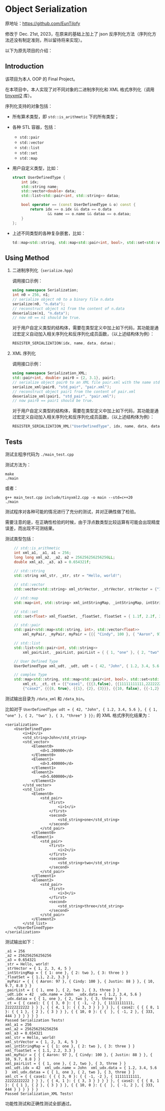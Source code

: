 # Object Serialization

原地址：https://github.com/EunTilofy

修改于 Dec. 21st, 2023，在原来的基础上加上了 json 反序列化方法（序列化方法还没有制定准则，所以留待将来实现）。

以下为原先项目的介绍：

## Introduction

该项目为本人 OOP 的 Final Project。

在本项目中，本人实现了对不同对象的二进制序列化和 XML 格式序列化（调用 [tinyxml2](https://github.com/leethomason/tinyxml2) 库）。

序列化支持的对象包括：

+ 所有算术类型，即 `std::is_arithmetic` 下的所有类型；
+ 各种 STL 容器，包括：

  + `std::pair`
  + `std::vector`
  + `std::list`
  + `std::set`
  + `std::map`
+ 用户自定义类型，比如：

  ```c++
  struct UserDefinedType {
      int idx;
      std::string name;
      std::vector<double> data;
      std::list<std::pair<int, std::string>> dataa;

      bool operator == (const UserDefinedType & o) const {
          return idx == o.idx && data == o.data 
                  && name == o.name && dataa == o.dataa;
      }
  };
  ```
+ 上述不同类型的各种复杂嵌套，比如：

  ```c++
  td::map<std::string, std::map<std::pair<int, bool>, std::set<std::vector<long long>>>>
  ```

## Using Method

1. 二进制序列化（`serialize.hpp`）

   调用接口示例：

   ```c++
   using namespace Serialization;
   int n0 = 256, n1;
   // serialize object n0 to a binary file n.data
   serialize(n0, "n.data");
   // reconstruct object n1 from the content of n.data
   deserialize(n1, "n.data");
   // now n0 == n1 should be true.
   ```

   对于用户自定义类型的结构体，需要在类型定义中加上如下代码，其功能是通过宏定义自动加入相关序列化和反序列化成员函数，（以上述结构体为例）：

   ```c++
   REGISTER_SERIALIZATION(idx, name, data, dataa);
   ```
2. XML 序列化

   调用接口示例：

   ```c++
   using namespace Serialization_XML;
   std::pair<int, double> pair0 = {2, 3.1}, pair1;
   // serialize object pair0 to an XML file pair.xml with the name std_pair
   serialize_xml(pair0, "std_pair", "pair.xml");
   // reconstruct object pair1 from the content of pair.xml
   deserialize_xml(pair1, "std_pair", "pair.xml");
   // now pair0 == pair1 should be true.
   ```

   对于用户自定义类型的结构体，需要在类型定义中加上如下代码，其功能是通过宏定义自动加入相关序列化和反序列化成员函数，（以上述结构体为例）：

   ```c++
   REGISTER_SERIALIZATION_XML("UserDefinedType", idx, name, data, dataa);
   ```

## Tests

测试主程序代码为 `./main_test.cpp`

测试方法为：

```
make
./main
```

或者：

```
g++ main_test.cpp include/tinyxml2.cpp -o main --std=c++20
./main
```

测试程序对各种可能的情况进行了充分的测试，并对正确性做了检验。

需要注意的是，在正确性检验的时候，由于浮点数类型比较运算有可能会出现精度误差，而出现不可测结果。

测试类型包括：

```c++
    // std::is_arithmetic
    int xml_a1, _a1, a1 = 256;
    long long xml_a2, _a2, a2 = 256256256256256LL;
    double xml_a3, _a3, a3 = 0.654321f;
   
    // std::string
    std::string xml_str, _str, str = "Hello, world!";

    // std::vector
    std::vector<std::string> xml_strVector, _strVector, strVector = {"1", "2", "3", "4", "5"};

    // std::map
    std::map<int, std::string> xml_intStringMap, _intStringMap, intStringMap = { { 1, "one" }, { 2, "two" }, { 3, "three" } };

    // std::set
    std::set<float> xml_floatSet, _floatSet, floatSet = { 1.1f, 2.2f, 3.3f };

    // std::pair
    std::pair<std::map<std::string, int>, std::vector<float>>
        xml_myPair, _myPair, myPair = {{{ "Cindy", 100 }, { "Aaron", 97 }, { "Justin", 88 }}, {10, 9.7, 8.8}};

    // std::list
    std::list<std::pair<int, std::string>> 
        xml_pairList, _pairList, pairList = { { 1, "one" }, { 2, "two" }, { 3, "three" } };

    // User Defined Type
    UserDefinedType xml_udt, _udt, udt = { 42, "John", { 1.2, 3.4, 5.6 }, { { 1, "one" }, { 2, "two" }, { 3, "three" } }};

    // complex Type
    std::map<std::string, std::map<std::pair<int, bool>, std::set<std::vector<long long>>>>
        xml_ct, _ct, ct = {{"case1", {{{3,false}, {{11111111111,22222222222}, {-1,-2}}}, {{4,true}, {{3,3}}}}}, 
        {"case2", {{{8, true}, {{1}, {2}, {3}}}, {{10, false}, {{-1,2}, {}, {333, 444}}}}}};

```

测试输出目录为 `/data_xml` 和 `/data_bin`。

比如对于 `UserDefinedType udt = { 42, "John", { 1.2, 3.4, 5.6 }, { { 1, "one" }, { 2, "two" }, { 3, "three" } }};` 的 XML 格式序列化结果为：

```plaintext
<serialization>
    <UserDefinedType>
        <i>42</i>
        <std_string>John</std_string>
        <std_vector>
            <Element0>
                <d>1.200000</d>
            </Element0>
            <Element1>
                <d>3.400000</d>
            </Element1>
            <Element2>
                <d>5.600000</d>
            </Element2>
        </std_vector>
        <std_list>
            <Element0>
                <std_pair>
                    <first>
                        <i>1</i>
                    </first>
                    <second>
                        <std_string>one</std_string>
                    </second>
                </std_pair>
            </Element0>
            <Element1>
                <std_pair>
                    <first>
                        <i>2</i>
                    </first>
                    <second>
                        <std_string>two</std_string>
                    </second>
                </std_pair>
            </Element1>
            <Element2>
                <std_pair>
                    <first>
                        <i>3</i>
                    </first>
                    <second>
                        <std_string>three</std_string>
                    </second>
                </std_pair>
            </Element2>
        </std_list>
    </UserDefinedType>
</serialization>

```

测试输出如下：

```plaintext
_a1 = 256
_a2 = 256256256256256
_a3 = 0.654321
_str = Hello, world!
_strVector = { 1, 2, 3, 4, 5 }
_intStringMap = { { 1: one }, { 2: two }, { 3: three } }
_floatSet = { 1.1, 2.2, 3.3 }
_myPair = { { { Aaron: 97 }, { Cindy: 100 }, { Justin: 88 } }, { 10, 9.7, 8.8 } }
_pairList = { { 1, one }, { 2, two }, { 3, three } }
_udt.idx = 42  _udx.name = John  _udx.data = { 1.2, 3.4, 5.6 }  _udx.dataa = { { 1, one }, { 2, two }, { 3, three } }
_ct = { { case1: { { { 3, 0 }: { { -1, -2 }, { 11111111111, 22222222222 } } }, { { 4, 1 }: { { 3, 3 } } } } }, { case2: { { { 8, 1 }: { { 1 }, { 2 }, { 3 } } }, { { 10, 0 }: { {  }, { -1, 2 }, { 333, 444 } } } } } }
Passed Serialization Tests!
xml_a1 = 256
xml_a2 = 256256256256256
xml_a3 = 0.654321
xml_str = Hello, world!
xml_strVector = { 1, 2, 3, 4, 5 }
xml_intStringMap = { { 1: one }, { 2: two }, { 3: three } }
xml_floatSet = { 1.1, 2.2, 3.3 }
xml_myPair = { { { Aaron: 97 }, { Cindy: 100 }, { Justin: 88 } }, { 10, 9.7, 8.8 } }
xml_pairList = { { 1, one }, { 2, two }, { 3, three } }
xml_udt.idx = 42  xml_udx.name = John  xml_udx.data = { 1.2, 3.4, 5.6 }  xml_udx.dataa = { { 1, one }, { 2, two }, { 3, three } }
xml_ct = { { case1: { { { 3, 0 }: { { -1, -2 }, { 11111111111, 22222222222 } } }, { { 4, 1 }: { { 3, 3 } } } } }, { case2: { { { 8, 1 }: { { 1 }, { 2 }, { 3 } } }, { { 10, 0 }: { {  }, { -1, 2 }, { 333, 444 } } } } } }
Passed Serialization_XML Tests!
```

功能性测试和正确性测试全部通过。
